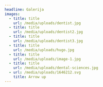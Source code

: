 ```yaml
---
headline: Galerija
images:
  - title: title
    url: /media/uploads/dentist.jpg
  - title: title
    url: /media/uploads/dentist2.jpg
  - title: title
    url: /media/uploads/dentist3.jpg
  - title: title
    url: /media/uploads/hugo.jpg
  - title: title
    url: /media/uploads/image-1.jpg
  - title: title
    url: /media/uploads/dental-sciences.jpg
  - url: /media/uploads/1646212.svg
    title: Arrow up
---
```

